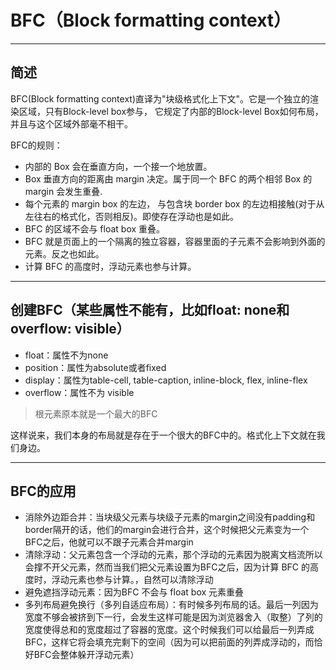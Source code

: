 # BFC（Block formatting context）

---

## 简述

BFC(Block formatting context)直译为"块级格式化上下文"。它是一个独立的渲染区域，只有Block-level box参与， 它规定了内部的Block-level Box如何布局，并且与这个区域外部毫不相干。

BFC的规则：

- 内部的 Box 会在垂直方向，一个接一个地放置。
- Box 垂直方向的距离由 margin 决定。属于同一个 BFC 的两个相邻 Box 的 margin 会发生重叠.
- 每个元素的 margin box 的左边， 与包含块 border box 的左边相接触(对于从左往右的格式化，否则相反)。即使存在浮动也是如此。
- BFC 的区域不会与 float box 重叠。
- BFC 就是页面上的一个隔离的独立容器，容器里面的子元素不会影响到外面的元素。反之也如此。
- 计算 BFC 的高度时，浮动元素也参与计算。

---

## 创建BFC（某些属性不能有，比如float: none和overflow: visible）

- float：属性不为none
- position：属性为absolute或者fixed
- display：属性为table-cell, table-caption, inline-block, flex, inline-flex
- overflow：属性不为 visible

> 根元素原本就是一个最大的BFC

这样说来，我们本身的布局就是存在于一个很大的BFC中的。格式化上下文就在我们身边。

---

## BFC的应用

- 消除外边距合并：当块级父元素与块级子元素的margin之间没有padding和border隔开的话，他们的margin会进行合并，这个时候把父元素变为一个BFC之后，他就可以不跟子元素合并margin
- 清除浮动：父元素包含一个浮动的元素，那个浮动的元素因为脱离文档流所以会撑不开父元素，然而当我们把父元素设置为BFC之后，因为计算 BFC 的高度时，浮动元素也参与计算。，自然可以清除浮动
- 避免遮挡浮动元素：因为BFC 不会与 float box 元素重叠
- 多列布局避免换行（多列自适应布局）：有时候多列布局的话。最后一列因为宽度不够会被挤到下一行，会发生这样可能是因为浏览器舍入（取整）了列的宽度使得总和的宽度超过了容器的宽度。这个时候我们可以给最后一列弄成BFC，这样它将会填充完剩下的空间（因为可以把前面的列弄成浮动的，而恰好BFC会整体躲开浮动元素）

